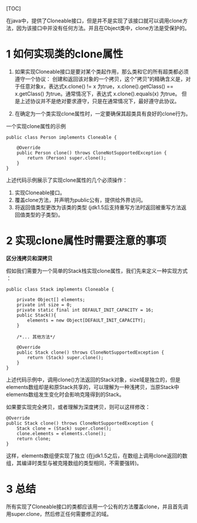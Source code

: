 [TOC]

在java中，提供了Cloneable接口，但是并不是实现了该接口就可以调用clone方法，因为该接口中并没有任何方法。并且在Object类中，clone方法是受保护的。

# 1 如何实现类的clone属性

1. 如果实现Cloneable接口是要对某个类起作用，那么类和它的所有超类都必须遵守一个协议：
   创建和返回该对象的一个拷贝，这个”拷贝”的精确含义是，对于任意对象x，表达式x.clone() != x 为true，x.clone().getClass() == x.getClass() 为true。通常情况下，表达式 x.clone().equals(x) 为true。
   但是上述协议并不是绝对要求遵守，只是在通常情况下，最好遵守此协议。

2. 在确定为一个类实现clone属性时，一定要确保其超类具有良好的clone行为。



一个实现clone属性的示例 

```
public class Person implements Cloneable {

    @Override
    public Person clone() throws CloneNotSupportedException {
        return (Person) super.clone();
    }
}
```

上述代码示例展示了实现clone属性的几个必须操作：

1. 实现Cloneable接口。
2. 覆盖clone方法，并声明为public公有，提供给外界访问。
3. 将返回值类型更改为该类的类型 (jdk1.5后支持重写方法时返回被重写方法返回值类型的子类型)。



# 2 实现clone属性时需要注意的事项

**区分浅拷贝和深拷贝**

假如我们需要为一个简单的Stack栈实现clone属性，我们先来定义一种实现方式 ：

```
public class Stack implements Cloneable {

    private Object[] elements;
    private int size = 0;
    private static final int DEFAULT_INIT_CAPACITY = 16;
    public Stack(){
        elements = new Object[DEFAULT_INIT_CAPACITY];
    }
    
    /*... 其他方法*/

    @Override
    public Stack clone() throws CloneNotSupportedException {
        return (Stack) super.clone();
    }
}
```

上述代码示例中，调用clone()方法返回的Stack对象，size域是独立的，但是elements数组却是和原Stack共享的，可以理解为一种浅拷贝，当原Stack中elements数组发生变化时会影响克隆得到的Stack。



如果要实现完全拷贝，或者理解为深度拷贝，则可以这样修改：

```
@Override
public Stack clone() throws CloneNotSupportedException {
    Stack clone = (Stack) super.clone();
    clone.elements = elements.clone();
    return clone;
}
```

这样，elements数组便实现了独立 (在jdk1.5之后，在数组上调用clone返回的数组，其编译时类型与被克隆数组的类型相同，不需要强转)。



# 3 总结


所有实现了Cloneable接口的类都应该用一个公有的方法覆盖clone，并且首先调用super.clone，然后修正任何需要修正的域。